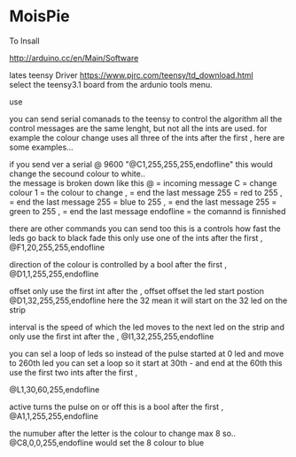 MoisPie
=======

To Insall 

http://arduino.cc/en/Main/Software

lates teensy Driver
https://www.pjrc.com/teensy/td_download.html   
select the teensy3.1 board from the ardunio tools menu.

use

you can send serial comanads to the teensy to control the algorithm
all the control messages are the same lenght, but not all the ints are used.
for example the colour change uses all three of the ints after the first , 
here are some examples...

if you send ver a serial @ 9600
 "@C1,255,255,255,endofline"
 this would change the secound colour to white..  
the message is broken down like this
@ = incoming message 
C = change colour
1 = the colour to change
, = end the last message
255 = red to 255
,  = end the last message
255 = blue to 255
,  = end the last message
255 = green to 255
,  = end the last message
endofline = the comannd is finnished


there are other commands you can send too
this is a controls how fast the leds go back to black 
fade this only use one of the ints after the first ,
@F1,20,255,255,endofline


direction of the colour is controlled by a bool after the first ,
 @D1,1,255,255,endofline 
 
 offset only use the first int after the ,
 offset offset the led start postion 
  @D1,32,255,255,endofline 
here the  32 mean it will start on the 32 led on the strip

interval is the speed of which the led moves to the next led on the strip
and only use the first int after the ,
@I1,32,255,255,endofline 

you can sel a loop of leds 
so instead of the pulse started at 0 led and move to 260th led
you can set a loop so it start at 30th - and end at the 60th 
this use the first two ints after the first ,

@L1,30,60,255,endofline 

active turns the pulse on or off
this is a bool after the first ,
@A1,1,255,255,endofline 


the numuber after the letter is the colour to change max 8
so..
@C8,0,0,255,endofline
  would set the 8 colour to blue
  
  
  




 
 
  

